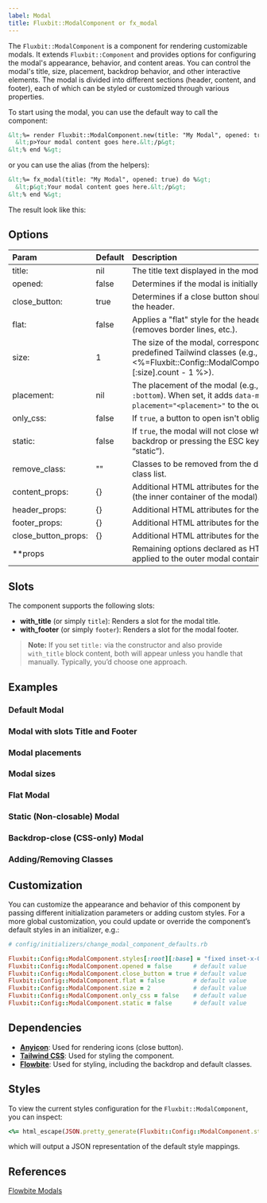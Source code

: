 ```yaml
---
label: Modal
title: Fluxbit::ModalComponent or fx_modal
---
```


The `Fluxbit::ModalComponent` is a component for rendering customizable modals. It extends `Fluxbit::Component` and provides options for configuring the modal's appearance, behavior, and content areas. You can control the modal's title, size, placement, backdrop behavior, and other interactive elements. The modal is divided into different sections (header, content, and footer), each of which can be styled or customized through various properties.

To start using the modal, you can use the default way to call the component:

```html
&lt;%= render Fluxbit::ModalComponent.new(title: "My Modal", opened: true) do %&gt;
  &lt;p>Your modal content goes here.&lt;/p&gt;
&lt;% end %&gt;
```

or you can use the alias (from the helpers):

```html
&lt;%= fx_modal(title: "My Modal", opened: true) do %&gt;
  &lt;p&gt;Your modal content goes here.&lt;/p&gt;
&lt;% end %&gt;
```

The result look like this:

<lookbook-embed app="/lookbook/" preview="Fluxbit::Components::ModalComponentPreview" scenario="playground" panels="params,source"></lookbook-embed>

## Options

| Param              | Default   | Description
|:-------------------|:----------|:-----------
| title:             | nil       | The title text displayed in the modal header.
| opened:            | false     | Determines if the modal is initially open (visible).
| close_button:      | true      | Determines if a close button should be displayed in the header.
| flat:              | false     | Applies a "flat" style for the header and footer (removes border lines, etc.).
| size:              | 1         | The size of the modal, corresponding to predefined Tailwind classes (e.g., `0` to  <%=Fluxbit::Config::ModalComponent.styles[:root][:size].count - 1 %>).
| placement:         | nil       | The placement of the modal (e.g., `:center`, `:top`, `:bottom`). When set, it adds `data-modal-placement="<placement>"` to the outer container.
| only_css:          | false     | If `true`, a button to open isn't obligatory.
| static:            | false     | If `true`, the modal will not close when clicking the backdrop or pressing the ESC key (i.e., it’s “static”).
| remove_class:      | ""        | Classes to be removed from the default modal class list.
| content_props:     | {}        | Additional HTML attributes for the content wrapper (the inner container of the modal).
| header_props:      | {}        | Additional HTML attributes for the header section.
| footer_props:      | {}        | Additional HTML attributes for the footer section.
| close_button_props:| {}        | Additional HTML attributes for the close button.
| **props            |           | Remaining options declared as HTML attributes, applied to the outer modal container.

## Slots

The component supports the following slots:

- **with_title** (or simply `title`): Renders a slot for the modal title.
- **with_footer** (or simply `footer`): Renders a slot for the modal footer.

> **Note:** If you set `title:` via the constructor and also provide `with_title` block content, both will appear unless you handle that manually. Typically, you’d choose one approach.

## Examples

### Default Modal

<lookbook-embed app="/lookbook/" preview="Fluxbit::Components::ModalComponentPreview" scenario="default_modal" panels="source"></lookbook-embed>

### Modal with slots Title and Footer

<lookbook-embed app="/lookbook/" preview="Fluxbit::Components::ModalComponentPreview" scenario="with_title_and_footer" panels="source"></lookbook-embed>

### Modal placements

<lookbook-embed app="/lookbook/" preview="Fluxbit::Components::ModalComponentPreview" scenario="placements" panels="source"></lookbook-embed>

### Modal sizes

<lookbook-embed app="/lookbook/" preview="Fluxbit::Components::ModalComponentPreview" scenario="sizes" panels="source"></lookbook-embed>

### Flat Modal

<lookbook-embed app="/lookbook/" preview="Fluxbit::Components::ModalComponentPreview" scenario="flat" panels="source"></lookbook-embed>

### Static (Non-closable) Modal

<lookbook-embed app="/lookbook/" preview="Fluxbit::Components::ModalComponentPreview" scenario="static" panels="source"></lookbook-embed>

### Backdrop-close (CSS-only) Modal

<lookbook-embed app="/lookbook/" preview="Fluxbit::Components::ModalComponentPreview" scenario="only_css" panels="source"></lookbook-embed>

### Adding/Removing Classes

<lookbook-embed app="/lookbook/" preview="Fluxbit::Components::ModalComponentPreview" scenario="adding_removing_classes" panels="source"></lookbook-embed>

## Customization

You can customize the appearance and behavior of this component by passing different initialization parameters or adding custom styles. For a more global customization, you could update or override the component’s default styles in an initializer, e.g.:

```ruby
# config/initializers/change_modal_component_defaults.rb

Fluxbit::Config::ModalComponent.styles[:root][:base] = "fixed inset-x-0 top-0 z-[9999] h-screen overflow-y-auto overflow-x-hidden md:inset-0 md:h-full flex"
Fluxbit::Config::ModalComponent.opened = false      # default value
Fluxbit::Config::ModalComponent.close_button = true # default value
Fluxbit::Config::ModalComponent.flat = false        # default value
Fluxbit::Config::ModalComponent.size = 2            # default value
Fluxbit::Config::ModalComponent.only_css = false    # default value
Fluxbit::Config::ModalComponent.static = false      # default value
```

## Dependencies

- [**Anyicon**](https://github.com/arthurmolina/anyicon): Used for rendering icons (close button).
- [**Tailwind CSS**](https://tailwindcss.com/): Used for styling the component.
- [**Flowbite**](https://flowbite.com/): Used for styling, including the backdrop and default classes.

## Styles

To view the current styles configuration for the `Fluxbit::ModalComponent`, you can inspect:

```ruby
<%= html_escape(JSON.pretty_generate(Fluxbit::Config::ModalComponent.styles)) %>
```

which will output a JSON representation of the default style mappings.

## References

[Flowbite Modals](https://flowbite.com/docs/components/modal/)
